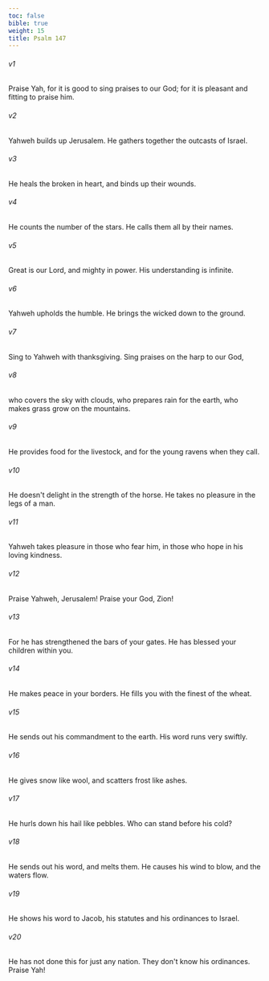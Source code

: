 ```yaml
---
toc: false
bible: true
weight: 15
title: Psalm 147
---
```




###### v1 
Praise Yah, for it is good to sing praises to our God; for it is pleasant and fitting to praise him. 

###### v2 
Yahweh builds up Jerusalem. He gathers together the outcasts of Israel. 

###### v3 
He heals the broken in heart, and binds up their wounds. 

###### v4 
He counts the number of the stars. He calls them all by their names. 

###### v5 
Great is our Lord, and mighty in power. His understanding is infinite. 

###### v6 
Yahweh upholds the humble. He brings the wicked down to the ground. 

###### v7 
Sing to Yahweh with thanksgiving. Sing praises on the harp to our God, 

###### v8 
who covers the sky with clouds, who prepares rain for the earth, who makes grass grow on the mountains. 

###### v9 
He provides food for the livestock, and for the young ravens when they call. 

###### v10 
He doesn't delight in the strength of the horse. He takes no pleasure in the legs of a man. 

###### v11 
Yahweh takes pleasure in those who fear him, in those who hope in his loving kindness. 

###### v12 
Praise Yahweh, Jerusalem! Praise your God, Zion! 

###### v13 
For he has strengthened the bars of your gates. He has blessed your children within you. 

###### v14 
He makes peace in your borders. He fills you with the finest of the wheat. 

###### v15 
He sends out his commandment to the earth. His word runs very swiftly. 

###### v16 
He gives snow like wool, and scatters frost like ashes. 

###### v17 
He hurls down his hail like pebbles. Who can stand before his cold? 

###### v18 
He sends out his word, and melts them. He causes his wind to blow, and the waters flow. 

###### v19 
He shows his word to Jacob, his statutes and his ordinances to Israel. 

###### v20 
He has not done this for just any nation. They don't know his ordinances. Praise Yah!
